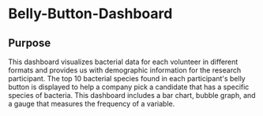 # Belly-Button-Dashboard
## Purpose
This dashboard visualizes bacterial data for each volunteer in different formats and provides us with demographic information for the research participant. The top 10 bacterial species found in each participant's belly button is displayed to help a company pick a candidate that has a specific species of bacteria. This dashboard includes a bar chart, bubble graph, and a gauge that measures the frequency of a variable.
